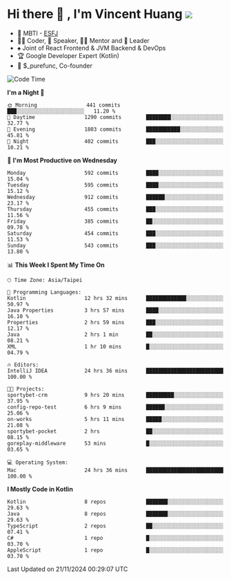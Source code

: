 # Hi there 👋 , I'm Vincent Huang ![](https://komarev.com/ghpvc/?username=Jian-Min-Huang)
- 👀 MBTI - [ESFJ](https://www.16personalities.com/esfj-personality)
- 👨‍💻 Coder, 🎤 Speaker, 👨‍🏫 Mentor and 🚀 Leader
- ♠️ Joint of React Frontend & JVM Backend & DevOps
- 🏆 Google Developer Expert (Kotlin)
- 💼 $_purefunc, Co-founder

<!--START_SECTION:waka-->
![Code Time](http://img.shields.io/badge/Code%20Time-4%2C741%20hrs%2022%20mins-blue)

**I'm a Night 🦉** 

```text
🌞 Morning                441 commits         ███░░░░░░░░░░░░░░░░░░░░░░   11.20 % 
🌆 Daytime                1290 commits        ████████░░░░░░░░░░░░░░░░░   32.77 % 
🌃 Evening                1803 commits        ███████████░░░░░░░░░░░░░░   45.81 % 
🌙 Night                  402 commits         ███░░░░░░░░░░░░░░░░░░░░░░   10.21 % 
```
📅 **I'm Most Productive on Wednesday** 

```text
Monday                   592 commits         ████░░░░░░░░░░░░░░░░░░░░░   15.04 % 
Tuesday                  595 commits         ████░░░░░░░░░░░░░░░░░░░░░   15.12 % 
Wednesday                912 commits         ██████░░░░░░░░░░░░░░░░░░░   23.17 % 
Thursday                 455 commits         ███░░░░░░░░░░░░░░░░░░░░░░   11.56 % 
Friday                   385 commits         ██░░░░░░░░░░░░░░░░░░░░░░░   09.78 % 
Saturday                 454 commits         ███░░░░░░░░░░░░░░░░░░░░░░   11.53 % 
Sunday                   543 commits         ███░░░░░░░░░░░░░░░░░░░░░░   13.80 % 
```


📊 **This Week I Spent My Time On** 

```text
🕑︎ Time Zone: Asia/Taipei

💬 Programming Languages: 
Kotlin                   12 hrs 32 mins      █████████████░░░░░░░░░░░░   50.97 % 
Java Properties          3 hrs 57 mins       ████░░░░░░░░░░░░░░░░░░░░░   16.10 % 
Properties               2 hrs 59 mins       ███░░░░░░░░░░░░░░░░░░░░░░   12.17 % 
Java                     2 hrs 1 min         ██░░░░░░░░░░░░░░░░░░░░░░░   08.21 % 
XML                      1 hr 10 mins        █░░░░░░░░░░░░░░░░░░░░░░░░   04.79 % 

🔥 Editors: 
IntelliJ IDEA            24 hrs 36 mins      █████████████████████████   100.00 % 

🐱‍💻 Projects: 
sportybet-crm            9 hrs 20 mins       █████████░░░░░░░░░░░░░░░░   37.95 % 
config-repo-test         6 hrs 9 mins        ██████░░░░░░░░░░░░░░░░░░░   25.06 % 
on-works                 5 hrs 11 mins       █████░░░░░░░░░░░░░░░░░░░░   21.08 % 
sportybet-pocket         2 hrs               ██░░░░░░░░░░░░░░░░░░░░░░░   08.15 % 
goreplay-middleware      53 mins             █░░░░░░░░░░░░░░░░░░░░░░░░   03.65 % 

💻 Operating System: 
Mac                      24 hrs 36 mins      █████████████████████████   100.00 % 
```

**I Mostly Code in Kotlin** 

```text
Kotlin                   8 repos             ███████░░░░░░░░░░░░░░░░░░   29.63 % 
Java                     8 repos             ███████░░░░░░░░░░░░░░░░░░   29.63 % 
TypeScript               2 repos             ██░░░░░░░░░░░░░░░░░░░░░░░   07.41 % 
C#                       1 repo              █░░░░░░░░░░░░░░░░░░░░░░░░   03.70 % 
AppleScript              1 repo              █░░░░░░░░░░░░░░░░░░░░░░░░   03.70 % 
```




 Last Updated on 21/11/2024 00:29:07 UTC
<!--END_SECTION:waka-->
